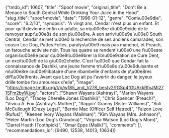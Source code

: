 {"tmdb_id": 10607, "title": "Spoof movie", "original_title": "Don't Be a Menace to South Central While Drinking Your Juice in the Hood", "slug_title": "spoof-movie", "date": "1996-01-12", "genre": "Com\u00e9die", "score": "6.2/10", "synopsis": "A vingt ans, Cendar n'est plus un enfant. Et pour qu'il devienne enfin un adulte, sa m\u00e8re d\u00e9cide de le renvoyer aupr\u00e8s de son p\u00e8re. A son arriv\u00e9e \u00e0 South Central, Cendar se met \u00e0 la recherche de ses anciens camarades, son cousin Loc Dog, Pattes Folles, paralys\u00e9 mais pas manchot, et Preach, un farouche activiste noir. Tous les quatre se rendent \u00e0 une f\u00eate organis\u00e9e pour c\u00e9l\u00e9brer la lib\u00e9ration de Cure Dent, un excit\u00e9 de la g\u00e2chette. C'est l\u00e0 que Cendar fait la connaissance de Dashiki, une jeune femme tr\u00e8s s\u00e9duisante et m\u00e8re c\u00e9libataire d'une ribambelle d'enfants de p\u00e8res diff\u00e9rents. Avant que Loc Dog ait pu l'avertir du danger, le joyeux drille tombe fou amoureux d'elle", "image": "https://image.tmdb.org/t/p/w185_and_h278_bestv2/fGSp4fGUAkkRfvJMi271SFm2byW.jpg", "actors": ["Shawn Wayans (Ashtray)", "Marlon Wayans (Loc Dog)", "Tracey Cherelle Jones (Dashiki)", "Chris Spencer (Preach)", "Vivica A. Fox (Ashtray's Mother)", "Rappin' Granny (Sister Williams)", "Suli McCullough (Crazy Legs)", "Bernie Mac (Officer Self Hatred)", "Faizon Love (Rufus)", "Keenen Ivory Wayans (Mailman)", "Kim Wayans (Mrs. Johnson)", "Helen Martin (Loc Dog's Grandma)", "Virginia Watson (Loc Dog's Mom)", "Darrel Heath (Toothpick)", "Omar Epps (Malik)"], "comments": [], "recommandations_id": [9490, 12538, 14013, 10634]}